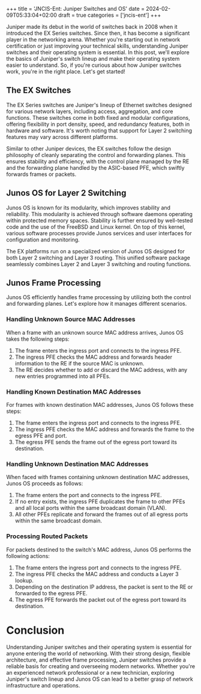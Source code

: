 +++
title = 'JNCIS-Ent: Juniper Switches and OS'
date = 2024-02-09T05:33:04+02:00
draft = true
categories = ['jncis-ent']
+++

Juniper made its debut in the world of switches back in 2008 when it introduced the EX Series switches. Since then, it has become a significant player in the networking arena. Whether you're starting out in network certification or just improving your technical skills, understanding Juniper switches and their operating system is essential. In this post, we'll explore the basics of Juniper's switch lineup and make their operating system easier to understand. So, if you're curious about how Juniper switches work, you're in the right place. Let's get started!

## The EX Switches
The EX Series switches are Juniper's lineup of Ethernet switches designed for various network layers, including access, aggregation, and core functions. These switches come in both fixed and modular configurations, offering flexibility in port density, speed, and redundancy features, both in hardware and software. It's worth noting that support for Layer 2 switching features may vary across different platforms.

Similar to other Juniper devices, the EX switches follow the design philosophy of cleanly separating the control and forwarding planes. This ensures stability and efficiency, with the control plane managed by the RE and the forwarding plane handled by the ASIC-based PFE, which swiftly forwards frames or packets.

## Junos OS for Layer 2 Switching
Junos OS is known for its modularity, which improves stability and reliability. This modularity is achieved through software daemons operating within protected memory spaces. Stability is further ensured by well-tested code and the use of the FreeBSD and Linux kernel. On top of this kernel, various software processes provide Junos services and user interfaces for configuration and monitoring.

The EX platforms run on a specialized version of Junos OS designed for both Layer 2 switching and Layer 3 routing. This unified software package seamlessly combines Layer 2 and Layer 3 switching and routing functions.

## Junos Frame Processing
Junos OS efficiently handles frame processing by utilizing both the control and forwarding planes. Let's explore how it manages different scenarios.

### Handling Unknown Source MAC Addresses
When a frame with an unknown source MAC address arrives, Junos OS takes the following steps:
1. The frame enters the ingress port and connects to the ingress PFE.
2. The ingress PFE checks the MAC address and forwards header information to the RE if the source MAC is unknown.
3. The RE decides whether to add or discard the MAC address, with any new entries programmed into all PFEs.

### Handling Known Destination MAC Addresses
For frames with known destination MAC addresses, Junos OS follows these steps:
1. The frame enters the ingress port and connects to the ingress PFE.
2. The ingress PFE checks the MAC address and forwards the frame to the egress PFE and port.
3. The egress PFE sends the frame out of the egress port toward its destination.

### Handling Unknown Destination MAC Addresses
When faced with frames containing unknown destination MAC addresses, Junos OS proceeds as follows:
1. The frame enters the port and connects to the ingress PFE.
2. If no entry exists, the ingress PFE duplicates the frame to other PFEs and all local ports within the same broadcast domain (VLAN).
3. All other PFEs replicate and forward the frames out of all egress ports within the same broadcast domain.

### Processing Routed Packets
For packets destined to the switch's MAC address, Junos OS performs the following actions:
1. The frame enters the ingress port and connects to the ingress PFE.
2. The ingress PFE checks the MAC address and conducts a Layer 3 lookup.
3. Depending on the destination IP address, the packet is sent to the RE or forwarded to the egress PFE.
4. The egress PFE forwards the packet out of the egress port toward its destination.

# Conclusion
Understanding Juniper switches and their operating system is essential for anyone entering the world of networking. With their strong design, flexible architecture, and effective frame processing, Juniper switches provide a reliable basis for creating and overseeing modern networks. Whether you're an experienced network professional or a new technician, exploring Juniper's switch lineup and Junos OS can lead to a better grasp of network infrastructure and operations.
